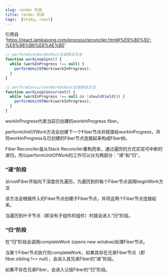 ```yaml
---
slug: render 阶段
title: render 阶段
tags:  [study, react]
---
```

引用自 'https://react.iamkasong.com/process/reconciler.html#%E9%80%92-%E9%98%B6%E6%AE%B5'

```javascript
// performSyncWorkOnRoot会调用该方法
function workLoopSync() {
  while (workInProgress !== null) {
    performUnitOfWork(workInProgress);
  }
}

// performConcurrentWorkOnRoot会调用该方法
function workLoopConcurrent() {
  while (workInProgress !== null && !shouldYield()) {
    performUnitOfWork(workInProgress);
  }
}
```

workInProgress代表当前已创建的workInProgress fiber。

performUnitOfWork方法会创建下一个Fiber节点并赋值给workInProgress，并将workInProgress与已创建的Fiber节点连接起来构成Fiber树。

Fiber Reconciler是从Stack Reconciler重构而来，通过遍历的方式实现可中断的递归，所以performUnitOfWork的工作可以分为两部分：“递”和“归”。

### “递”阶段

从rootFiber开始向下深度优先遍历。为遍历到的每个Fiber节点调用beginWork方法

该方法会根据传入的Fiber节点创建子Fiber节点，并将这两个Fiber节点连接起来。

当遍历到叶子节点（即没有子组件的组件）时就会进入“归”阶段。

### “归”阶段

在“归”阶段会调用completeWork (opens new window)处理Fiber节点。

当某个Fiber节点执行完completeWork，如果其存在兄弟Fiber节点（即fiber.sibling !== null），会进入其兄弟Fiber的“递”阶段。

如果不存在兄弟Fiber，会进入父级Fiber的“归”阶段。